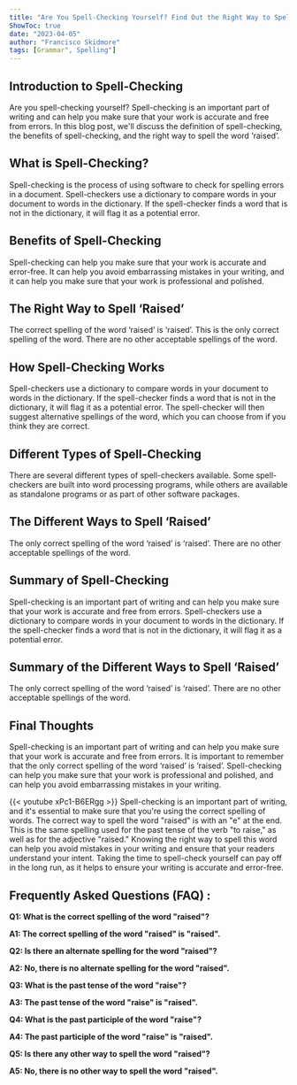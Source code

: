 ```yaml
---
title: "Are You Spell-Checking Yourself? Find Out the Right Way to Spell 'Raised'!"
ShowToc: true 
date: "2023-04-05"
author: "Francisco Skidmore" 
tags: [Grammar", Spelling"]
---
```

## Introduction to Spell-Checking

Are you spell-checking yourself? Spell-checking is an important part of writing and can help you make sure that your work is accurate and free from errors. In this blog post, we'll discuss the definition of spell-checking, the benefits of spell-checking, and the right way to spell the word ‘raised’.

## What is Spell-Checking?

Spell-checking is the process of using software to check for spelling errors in a document. Spell-checkers use a dictionary to compare words in your document to words in the dictionary. If the spell-checker finds a word that is not in the dictionary, it will flag it as a potential error.

## Benefits of Spell-Checking

Spell-checking can help you make sure that your work is accurate and error-free. It can help you avoid embarrassing mistakes in your writing, and it can help you make sure that your work is professional and polished.

## The Right Way to Spell ‘Raised’

The correct spelling of the word ‘raised’ is ‘raised’. This is the only correct spelling of the word. There are no other acceptable spellings of the word.

## How Spell-Checking Works

Spell-checkers use a dictionary to compare words in your document to words in the dictionary. If the spell-checker finds a word that is not in the dictionary, it will flag it as a potential error. The spell-checker will then suggest alternative spellings of the word, which you can choose from if you think they are correct.

## Different Types of Spell-Checking

There are several different types of spell-checkers available. Some spell-checkers are built into word processing programs, while others are available as standalone programs or as part of other software packages.

## The Different Ways to Spell ‘Raised’

The only correct spelling of the word ‘raised’ is ‘raised’. There are no other acceptable spellings of the word.

## Summary of Spell-Checking

Spell-checking is an important part of writing and can help you make sure that your work is accurate and free from errors. Spell-checkers use a dictionary to compare words in your document to words in the dictionary. If the spell-checker finds a word that is not in the dictionary, it will flag it as a potential error.

## Summary of the Different Ways to Spell ‘Raised’

The only correct spelling of the word ‘raised’ is ‘raised’. There are no other acceptable spellings of the word.

## Final Thoughts

Spell-checking is an important part of writing and can help you make sure that your work is accurate and free from errors. It is important to remember that the only correct spelling of the word ‘raised’ is ‘raised’. Spell-checking can help you make sure that your work is professional and polished, and can help you avoid embarrassing mistakes in your writing.

{{< youtube xPc1-B6ERgg >}} 
Spell-checking is an important part of writing, and it's essential to make sure that you're using the correct spelling of words. The correct way to spell the word "raised" is with an "e" at the end. This is the same spelling used for the past tense of the verb "to raise," as well as for the adjective "raised." Knowing the right way to spell this word can help you avoid mistakes in your writing and ensure that your readers understand your intent. Taking the time to spell-check yourself can pay off in the long run, as it helps to ensure your writing is accurate and error-free.

## Frequently Asked Questions (FAQ) :
**Q1: What is the correct spelling of the word "raised"?**

**A1: The correct spelling of the word "raised" is "raised".**

**Q2: Is there an alternate spelling for the word "raised"?**

**A2: No, there is no alternate spelling for the word "raised".**

**Q3: What is the past tense of the word "raise"?**

**A3: The past tense of the word "raise" is "raised".**

**Q4: What is the past participle of the word "raise"?**

**A4: The past participle of the word "raise" is "raised".**

**Q5: Is there any other way to spell the word "raised"?**

**A5: No, there is no other way to spell the word "raised".**





